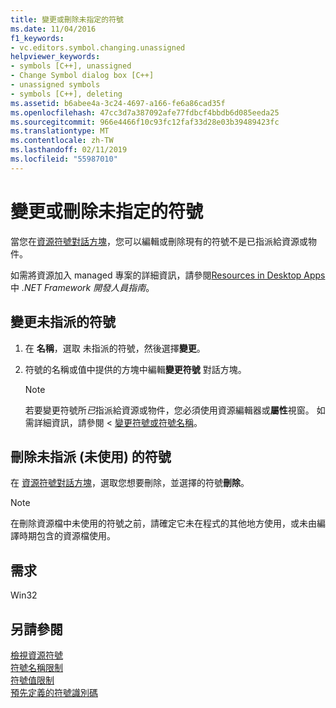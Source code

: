 ```yaml
---
title: 變更或刪除未指定的符號
ms.date: 11/04/2016
f1_keywords:
- vc.editors.symbol.changing.unassigned
helpviewer_keywords:
- symbols [C++], unassigned
- Change Symbol dialog box [C++]
- unassigned symbols
- symbols [C++], deleting
ms.assetid: b6abee4a-3c24-4697-a166-fe6a86cad35f
ms.openlocfilehash: 47cc3d7a387092afe77fdbcf4bbdb6d085eeda25
ms.sourcegitcommit: 966e4466f10c93fc12faf33d28e03b39489423fc
ms.translationtype: MT
ms.contentlocale: zh-TW
ms.lasthandoff: 02/11/2019
ms.locfileid: "55987010"
---
```

# <a name="changing-or-deleting-unassigned-symbols"></a>變更或刪除未指定的符號

當您在[資源符號對話方塊](../windows/resource-symbols-dialog-box.md)，您可以編輯或刪除現有的符號不是已指派給資源或物件。

如需將資源加入 managed 專案的詳細資訊，請參閱[Resources in Desktop Apps](/dotnet/framework/resources/index)中 *.NET Framework 開發人員指南*。

## <a name="to-change-an-unassigned-symbol"></a>變更未指派的符號

1. 在 **名稱**，選取 未指派的符號，然後選擇**變更**。

1. 符號的名稱或值中提供的方塊中編輯**變更符號** 對話方塊。

   > [!NOTE]
   > 若要變更符號所*已*指派給資源或物件，您必須使用資源編輯器或**屬性**視窗。 如需詳細資訊，請參閱 <<c0> [ 變更符號或符號名稱](../windows/changing-a-symbol-or-symbol-name-id.md)。

## <a name="to-delete-an-unassigned-unused-symbol"></a>刪除未指派 (未使用) 的符號

在 [資源符號對話方塊](../windows/resource-symbols-dialog-box.md)，選取您想要刪除，並選擇的符號**刪除**。

   > [!NOTE]
   > 在刪除資源檔中未使用的符號之前，請確定它未在程式的其他地方使用，或未由編譯時期包含的資源檔使用。

## <a name="requirements"></a>需求

Win32

## <a name="see-also"></a>另請參閱

[檢視資源符號](../windows/viewing-resource-symbols.md)<br/>
[符號名稱限制](../windows/symbol-name-restrictions.md)<br/>
[符號值限制](../windows/symbol-value-restrictions.md)<br/>
[預先定義的符號識別碼](../windows/predefined-symbol-ids.md)
